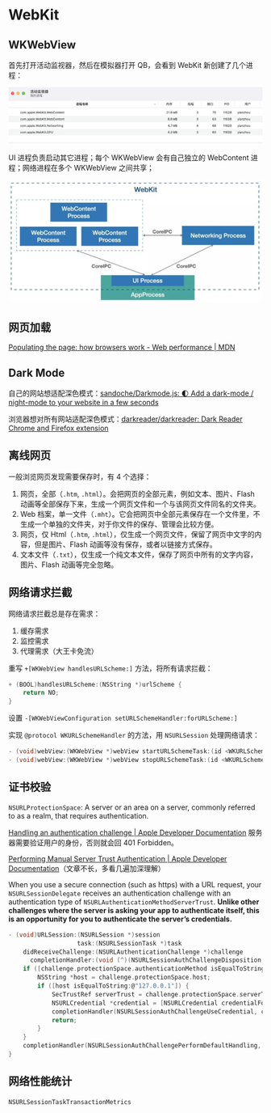 # WebKit

## WKWebView

首先打开活动监视器，然后在模拟器打开 QB，会看到 WebKit 新创建了几个进程：

![img](/img/FBDEC325-1D0A-447E-BC89-801904697B7C.png)

UI 进程负责启动其它进程；每个 WKWebView 会有自己独立的 WebContent 进程；网络进程在多个 WKWebView 之间共享；

![img](/img/FD652240-4705-4A98-A144-376D5B624EF2.jpg)

## 网页加载

[Populating the page: how browsers work - Web performance | MDN](https://developer.mozilla.org/en-US/docs/Web/Performance/How_browsers_work)

## Dark Mode

自己的网站想适配深色模式：[sandoche/Darkmode.js: 🌓 Add a dark-mode / night-mode to your website in a few seconds](https://github.com/sandoche/Darkmode.js)

浏览器想对所有网站适配深色模式：[darkreader/darkreader: Dark Reader Chrome and Firefox extension](https://github.com/darkreader/darkreader)

## 离线网页

一般浏览网页发现需要保存时，有 4 个选择：

1. 网页，全部（`.htm`, `.html`）。会把网页的全部元素，例如文本、图片、Flash 动画等全部保存下来，生成一个网页文件和一个与该网页文件同名的文件夹。
2. Web 档案，单一文件（`.mht`）。它会把网页中全部元素保存在一个文件里，不生成一个单独的文件夹，对于你文件的保存、管理会比较方便。
3. 网页，仅 Html（`.htm`, `.html`），仅生成一个网页文件，保留了网页中文字的内容，但是图片、Flash 动画等没有保存，或者以链接方式保存。
4. 文本文件（`.txt`），仅生成一个纯文本文件，保存了网页中所有的文字内容，图片、Flash 动画等完全忽略。

## 网络请求拦截

网络请求拦截总是存在需求：

1. 缓存需求
2. 监控需求
3. 代理需求（大王卡免流）

重写 `+[WKWebView handlesURLScheme:]` 方法，将所有请求拦截：

```c
+ (BOOL)handlesURLScheme:(NSString *)urlScheme {
    return NO;
}
```

设置 `-[WKWebViewConfiguration setURLSchemeHandler:forURLScheme:]`

实现 `@protocol WKURLSchemeHandler` 的方法，用 `NSURLSession` 处理网络请求：

```c
- (void)webView:(WKWebView *)webView startURLSchemeTask:(id <WKURLSchemeTask>)urlSchemeTask;
- (void)webView:(WKWebView *)webView stopURLSchemeTask:(id <WKURLSchemeTask>)urlSchemeTask;
```

## 证书校验

`NSURLProtectionSpace`: A server or an area on a server, commonly referred to as a realm, that requires authentication.

[Handling an authentication challenge | Apple Developer Documentation](https://developer.apple.com/documentation/foundation/url_loading_system/handling_an_authentication_challenge?language=objc) 服务器需要验证用户的身份，否则就会回 401 Forbidden。

[Performing Manual Server Trust Authentication | Apple Developer Documentation](https://developer.apple.com/documentation/foundation/url_loading_system/handling_an_authentication_challenge/performing_manual_server_trust_authentication?language=objc)（文章不长，多看几遍加深理解）

When you use a secure connection (such as https) with a URL request, your `NSURLSessionDelegate` receives an authentication challenge with an authentication type of `NSURLAuthenticationMethodServerTrust`. **Unlike other challenges where the server is asking your app to authenticate itself, this is an opportunity for you to authenticate the server’s credentials.**

```c
- (void)URLSession:(NSURLSession *)session
                   task:(NSURLSessionTask *)task
    didReceiveChallenge:(NSURLAuthenticationChallenge *)challenge
      completionHandler:(void (^)(NSURLSessionAuthChallengeDisposition disposition, NSURLCredential *_Nullable credential))completionHandler {
    if ([challenge.protectionSpace.authenticationMethod isEqualToString:NSURLAuthenticationMethodServerTrust]) {
        NSString *host = challenge.protectionSpace.host;
        if ([host isEqualToString:@"127.0.0.1"]) {
            SecTrustRef serverTrust = challenge.protectionSpace.serverTrust;
            NSURLCredential *credential = [NSURLCredential credentialForTrust:serverTrust];
            completionHandler(NSURLSessionAuthChallengeUseCredential, credential);
            return;
        }
    }
    completionHandler(NSURLSessionAuthChallengePerformDefaultHandling, nil);
}
```

## 网络性能统计

`NSURLSessionTaskTransactionMetrics`
